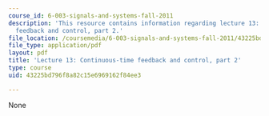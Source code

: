 ```yaml
---
course_id: 6-003-signals-and-systems-fall-2011
description: 'This resource contains information regarding lecture 13: continuous-time
  feedback and control, part 2.'
file_location: /coursemedia/6-003-signals-and-systems-fall-2011/43225bd796f8a82c15e6969162f84ee3_MIT6_003F11_lec13.pdf
file_type: application/pdf
layout: pdf
title: 'Lecture 13: Continuous-time feedback and control, part 2'
type: course
uid: 43225bd796f8a82c15e6969162f84ee3

---
```

None